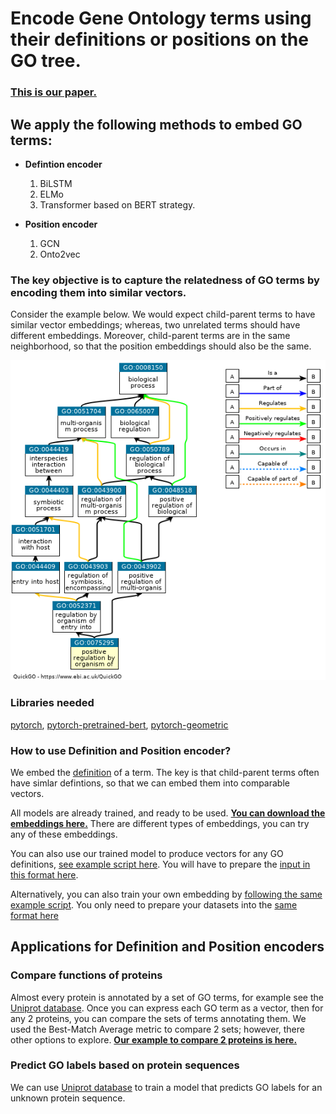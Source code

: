 
# Encode Gene Ontology terms using their definitions or positions on the GO tree.

### [This is our paper.](https://www.biorxiv.org/content/10.1101/765644v4)

## We apply the following methods to embed GO terms: 

* **Defintion encoder**
  1. BiLSTM 
  2. ELMo
  3. Transformer based on BERT strategy. 
  
* **Position encoder**
  1. GCN
  2. Onto2vec

### The key objective is to capture the relatedness of GO terms by encoding them into similar vectors. 

Consider the example below. We would expect child-parent terms to have similar vector embeddings; whereas, two unrelated terms should have different embeddings. Moreover, child-parent terms are in the same neighborhood, so that the position embeddings should also be the same. 

![GoTermExampl](Figure/GoTermExample.png)

### Libraries needed

[pytorch](https://pytorch.org/),
[pytorch-pretrained-bert](https://pypi.org/project/pytorch-pretrained-bert/),
[pytorch-geometric](https://pytorch-geometric.readthedocs.io/en/latest/notes/installation.html)


### How to use Definition and Position encoder?

We embed the [definition](https://www.ebi.ac.uk/QuickGO/term/GO:0075295) of a term. The key is that child-parent terms often have simlar defintions, so that we can embed them into comparable vectors. 

All models are already trained, and ready to be used. **[You can download the embeddings here.](https://drive.google.com/drive/folders/129UObLlhnp0RK6MQAS7waUF-k4SuGV-u?usp=sharing)** There are different types of embeddings, you can try any of these embeddings. 

You can also use our trained model to produce vectors for any GO definitions, [see example script here](https://github.com/datduong/EncodeGeneOntology/blob/master/DemoScript/TrainWriteGoDef.sh). You will have to prepare the [input in this format here](https://drive.google.com/drive/u/1/folders/1DITbTYg_49lpDu_RmHzY5WVTG7Acp_7B). 

Alternatively, you can also train your own embedding by [following the same example script](https://github.com/datduong/EncodeGeneOntology/blob/master/DemoScript/TrainWriteGoDef.sh). You only need to prepare your datasets into the [same format here](https://drive.google.com/drive/folders/1DITbTYg_49lpDu_RmHzY5WVTG7Acp_7B?usp=sharing)


## Applications for Definition and Position encoders

### Compare functions of proteins

Almost every protein is annotated by a set of GO terms, for example see the [Uniprot database](https://www.uniprot.org/uniprot/?query=*&fil=organism%3A%22Homo+sapiens+%28Human%29+%5B9606%5D%22+AND+reviewed%3Ayes). 
Once you can express each GO term as a vector, then for any 2 proteins, you can compare the sets of terms annotating them. We used the Best-Match Average metric to compare 2 sets; however, there other options to explore. **[Our example to compare 2 proteins is here.](https://github.com/datduong/EncodeGeneOntology/blob/master/compare_set/FrontEndSoftware/Compare2Set.py)**

### Predict GO labels based on protein sequences

We can use [Uniprot database](https://www.uniprot.org/uniprot/?query=*&fil=organism%3A%22Homo+sapiens+%28Human%29+%5B9606%5D%22+AND+reviewed%3Ayes) to train a model that predicts GO labels for an unknown protein sequence. 



